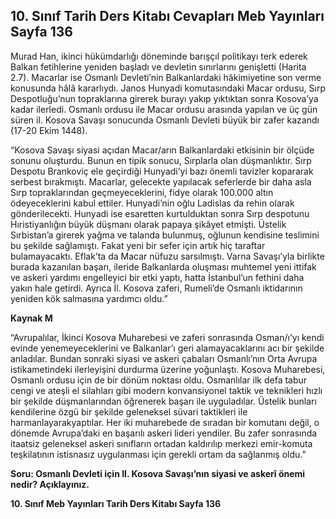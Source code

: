 ## 10. Sınıf Tarih Ders Kitabı Cevapları Meb Yayınları Sayfa 136

Murad Han, ikinci hükümdarlığı döneminde barışçıl politikayı terk ederek Balkan fetihlerine yeniden başladı ve devletin sınırlarını genişletti (Harita 2.7). Macarlar ise Osmanlı Devleti’nin Balkanlardaki hâkimiyetine son verme konusunda hâlâ kararlıydı. Janos Hunyadi komutasındaki Macar ordusu, Sırp Despotluğu’nun topraklarına girerek burayı yakıp yıktıktan sonra Kosova’ya kadar ilerledi. Osmanlı ordusu ile Macar ordusu arasında yapılan ve üç gün süren il. Kosova Savaşı sonucunda Osmanlı Devleti büyük bir zafer kazandı (17-20 Ekim 1448).

“Kosova Savaşı siyasi açıdan Macar/arın Balkanlardaki etkisinin bir ölçüde sonunu oluşturdu. Bunun en tipik sonucu, Sırplarla olan düşmanlıktır. Sırp Despotu Brankoviç ele geçirdiği Hunyadi’yi bazı önemli tavizler kopararak serbest bırakmıştı. Macarlar, gelecekte yapılacak seferlerde bir daha asla Sırp topraklarından geçmeyeceklerini, fidye olarak 100.000 altın ödeyeceklerini kabul ettiler. Hunyadi’nin oğlu Ladislas da rehin olarak gönderilecekti. Hunyadi ise esaretten kurtulduktan sonra Sırp despotunu Hıristiyanlığın büyük düşmanı olarak papaya şikâyet etmişti. Üstelik Sırbistan’a girerek yağma ve talanda bulunmuş, oğlunun kendisine teslimini bu şekilde sağlamıştı. Fakat yeni bir sefer için artık hiç taraftar bulamayacaktı. Eflak’ta da Macar nüfuzu sarsılmıştı. Varna Savaşı’yla birlikte burada kazanılan başarı, ileride Balkanlarda oluşması muhtemel yeni ittifak ve askeri yardımı engelleyici bir etki yaptı, hatta İstanbul’un fethini daha yakın hale getirdi. Ayrıca İl. Kosova zaferi, Rumeli’de Osmanlı iktidarının yeniden kök salmasına yardımcı oldu.”

**Kaynak M**

“Avrupalılar, İkinci Kosova Muharebesi ve zaferi sonrasında Osman/ı’yı kendi evinde yenemeyeceklerini ve Balkanlar’ı geri alamayacaklarını acı bir şekilde anladılar. Bundan sonraki siyasi ve askeri çabaları Osmanlı’nın Orta Avrupa istikametindeki ilerleyişini durdurma üzerine yoğunlaştı. Kosova Muharebesi, Osmanlı ordusu için de bir dönüm noktası oldu. Osmanlılar ilk defa tabur cengi ve ateşli el silahları gibi modern konvansiyonel taktik ve teknikleri hızlı bir şekilde düşmanlarından öğrenerek başarı ile uyguladılar. Üstelik bunları kendilerine özgü bir şekilde geleneksel süvari taktikleri ile harmanlayarakyaptılar. Her iki muharebede de sıradan bir komutanı değil, o dönemde Avrupa’daki en başarılı askeri lideri yendiler. Bu zafer sonrasında itaatsiz geleneksel askeri sınıfların ortadan kaldırılıp merkezi emir-komuta teşkilatının istisnasız uygulanması için gerekli ortam da sağlanmış oldu.”

**Soru: Osmanlı Devleti için II. Kosova Savaşı’nın siyasi ve askerî önemi nedir? Açıklayınız.**

**10. Sınıf Meb Yayınları Tarih Ders Kitabı Sayfa 136**